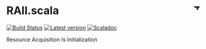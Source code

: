# RAII.scala <a href="http://thoughtworks.com/"><img align="right" src="https://www.thoughtworks.com/imgs/tw-logo.png" title="ThoughtWorks" height="15"/></a>

[![Build Status](https://travis-ci.org/ThoughtWorksInc/RAII.scala.svg?branch=master)](https://travis-ci.org/ThoughtWorksInc/RAII.scala)
[![Latest version](https://index.scala-lang.org/thoughtworksinc/raii.scala/asynchronous/latest.svg)](https://index.scala-lang.org/thoughtworksinc/raii.scala/asynchronous)
[![Scaladoc](https://javadoc.io/badge/com.thoughtworks.raii/asynchronous_2.12.svg?label=scaladoc)](https://javadoc.io/page/com.thoughtworks.raii/asynchronous_2.12/latest/com/thoughtworks/index.html)

Resource Acquisition Is Initialization
